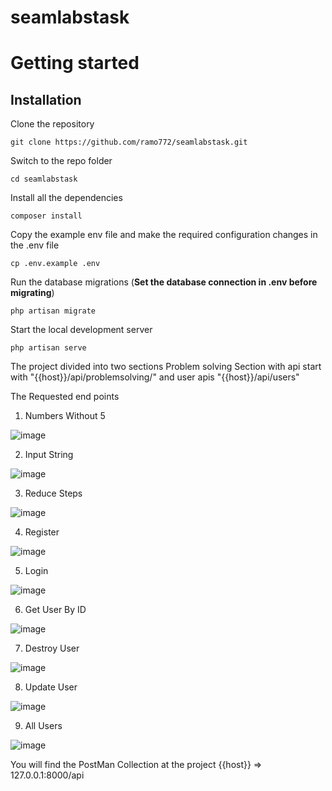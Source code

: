 # seamlabstask

# Getting started

## Installation

Clone the repository

    git clone https://github.com/ramo772/seamlabstask.git

Switch to the repo folder

    cd seamlabstask
    
Install all the dependencies 

    composer install


Copy the example env file and make the required configuration changes in the .env file

    cp .env.example .env

Run the database migrations (**Set the database connection in .env before migrating**)

    php artisan migrate

Start the local development server

    php artisan serve
    
The project divided into two sections Problem solving Section with api start with "{{host}}/api/problemsolving/" and user apis "{{host}}/api/users"

The Requested end points

1. Numbers Without 5

![image](https://user-images.githubusercontent.com/76254252/201423388-ecdd1b45-aa2f-4158-b75b-8bb1ab22fc59.png)

2. Input String

![image](https://user-images.githubusercontent.com/76254252/201423533-2bdfca01-2d13-40cf-857a-dcebc65e92aa.png)

3. Reduce Steps

![image](https://user-images.githubusercontent.com/76254252/201423713-bd41c502-2937-4615-ba46-cc4324e9b8f7.png)

4. Register 

![image](https://user-images.githubusercontent.com/76254252/201423845-c14bb46f-c651-4e92-a5ce-c427d0f60ba8.png)

5. Login

![image](https://user-images.githubusercontent.com/76254252/201423978-10a9f35c-0a6e-43d9-b87c-791d0885e6fa.png)

6. Get User By ID

![image](https://user-images.githubusercontent.com/76254252/201424039-b5c96bea-1684-47c6-a592-2705016ec7e1.png)

7. Destroy User

![image](https://user-images.githubusercontent.com/76254252/201424102-eaf47f84-7e69-41fa-8866-a53df2758094.png)

8. Update User

![image](https://user-images.githubusercontent.com/76254252/201424132-2af10303-5d61-4f1d-9dd5-9029e7bc97ee.png)

9. All Users

![image](https://user-images.githubusercontent.com/76254252/201424166-b7207e8c-380e-47d1-b014-1bc59f4ea3fb.png)


    
You will find the PostMan Collection at the project {{host}} => 127.0.0.1:8000/api

